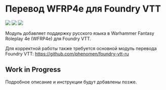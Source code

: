 # Перевод WFRP4e для Foundry VTT

![](https://img.shields.io/badge/версия_модуля-v1.0.12-blue)
![](https://img.shields.io/badge/требуется_FVTT-v11-orange)
![](https://img.shields.io/badge/поддерживается_FVTT-v12-green)

Модуль добавляет поддержку русского языка в Warhammer Fantasy Roleplay 4e (WFRP4e) для Foundry VTT.

Для корректной работы также требуется основной модуль перевода Foundry VTT: https://github.com/phenomen/foundry-vtt-ru

## Work in Progress

Подробное описание и инструкции будут добавлены позже.
